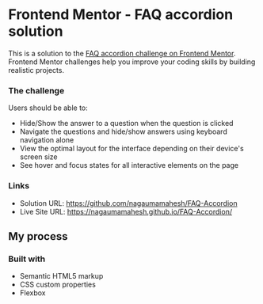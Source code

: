 # Frontend Mentor - FAQ accordion solution

This is a solution to the [FAQ accordion challenge on Frontend Mentor](https://www.frontendmentor.io/challenges/faq-accordion-wyfFdeBwBz). Frontend Mentor challenges help you improve your coding skills by building realistic projects. 


### The challenge

Users should be able to:

- Hide/Show the answer to a question when the question is clicked
- Navigate the questions and hide/show answers using keyboard navigation alone
- View the optimal layout for the interface depending on their device's screen size
- See hover and focus states for all interactive elements on the page


### Links

- Solution URL: https://github.com/nagaumamahesh/FAQ-Accordion 
- Live Site URL: https://nagaumamahesh.github.io/FAQ-Accordion/

## My process

### Built with

- Semantic HTML5 markup
- CSS custom properties
- Flexbox



